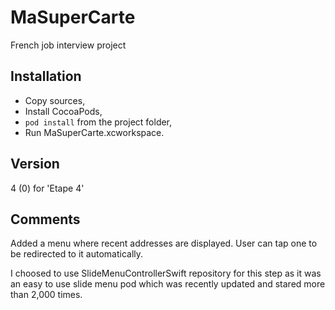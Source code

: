 # MaSuperCarte
French job interview project

## Installation
- Copy sources,
- Install CocoaPods,
- `pod install` from the project folder,
- Run MaSuperCarte.xcworkspace.

## Version
4 (0) for 'Etape 4'

## Comments
Added a menu where recent addresses are displayed.
User can tap one to be redirected to it automatically.

I choosed to use SlideMenuControllerSwift repository for this step as it was an easy to use slide menu pod which was recently updated and stared more than 2,000 times.
